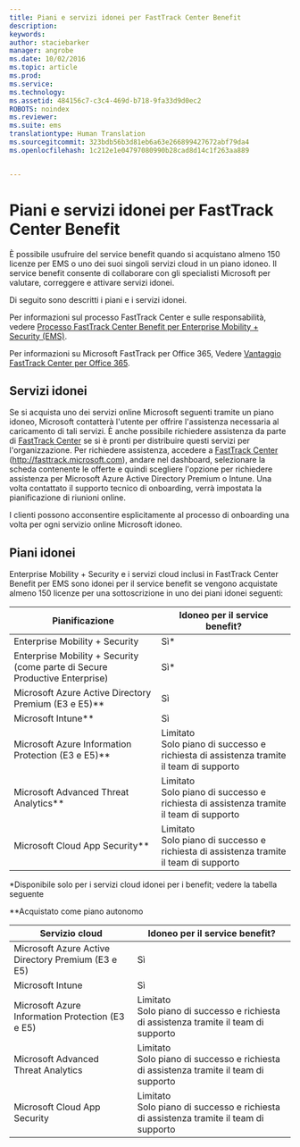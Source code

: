 ```yaml
---
title: Piani e servizi idonei per FastTrack Center Benefit
description: 
keywords: 
author: staciebarker
manager: angrobe
ms.date: 10/02/2016
ms.topic: article
ms.prod: 
ms.service: 
ms.technology: 
ms.assetid: 484156c7-c3c4-469d-b718-9fa33d9d0ec2
ROBOTS: noindex
ms.reviewer: 
ms.suite: ems
translationtype: Human Translation
ms.sourcegitcommit: 323bdb56b3d81eb6a63e266899427672abf79da4
ms.openlocfilehash: 1c212e1e04797080990b28cad8d14c1f263aa889


---
```


# Piani e servizi idonei per FastTrack Center Benefit
È possibile usufruire del service benefit quando si acquistano almeno 150 licenze per EMS o uno dei suoi singoli servizi cloud in un piano idoneo. Il service benefit consente di collaborare con gli specialisti Microsoft per valutare, correggere e attivare servizi idonei.

Di seguito sono descritti i piani e i servizi idonei.

Per informazioni sul processo FastTrack Center e sulle responsabilità, vedere [Processo FastTrack Center Benefit per Enterprise Mobility + Security (EMS)](fasttrack-center-benefit-process-for-enterprise-mobility-suite-ems.md).

Per informazioni su Microsoft FastTrack per Office 365, Vedere [Vantaggio FastTrack Center per Office 365](https://technet.microsoft.com/library/office-365-onboarding-benefit.aspx).

## Servizi idonei
Se si acquista uno dei servizi online Microsoft seguenti tramite un piano idoneo, Microsoft contatterà l'utente per offrire l'assistenza necessaria al caricamento di tali servizi. È anche possibile richiedere assistenza da parte di [FastTrack Center](http://fasttrack.microsoft.com/) se si è pronti per distribuire questi servizi per l'organizzazione. Per richiedere assistenza, accedere a [FastTrack Center](http://fasttrack.microsoft.com/) (http://fasttrack.microsoft.com), andare nel dashboard, selezionare la scheda contenente le offerte e quindi scegliere l'opzione per richiedere assistenza per Microsoft Azure Active Directory Premium o Intune. Una volta contattato il supporto tecnico di onboarding, verrà impostata la pianificazione di riunioni online.

I clienti possono acconsentire esplicitamente al processo di onboarding una volta per ogni servizio online Microsoft idoneo.

## Piani idonei
Enterprise Mobility + Security e i servizi cloud inclusi in FastTrack Center Benefit per EMS sono idonei per il service benefit se vengono acquistate almeno 150 licenze per una sottoscrizione in uno dei piani idonei seguenti:

|Pianificazione|Idoneo per il service benefit?|
|--------|-------------------------------------|
|Enterprise Mobility + Security|Sì*|
|Enterprise Mobility + Security (come parte di Secure Productive Enterprise)|Sì*|
|Microsoft Azure Active Directory Premium (E3 e E5)**|Sì|
|Microsoft Intune**|Sì|
|Microsoft Azure Information Protection (E3 e E5)**|Limitato</br>Solo piano di successo e richiesta di assistenza tramite il team di supporto|
|Microsoft Advanced Threat Analytics**|Limitato</br>Solo piano di successo e richiesta di assistenza tramite il team di supporto|
|Microsoft Cloud App Security**|Limitato</br>Solo piano di successo e richiesta di assistenza tramite il team di supporto|

*Disponibile solo per i servizi cloud idonei per i benefit; vedere la tabella seguente

**Acquistato come piano autonomo

|Servizio cloud|Idoneo per il service benefit?|
|--------|-------------------------------------|
|Microsoft Azure Active Directory Premium (E3 e E5)|Sì|
|Microsoft Intune|Sì|
|Microsoft Azure Information Protection (E3 e E5)|Limitato</br>Solo piano di successo e richiesta di assistenza tramite il team di supporto|
|Microsoft Advanced Threat Analytics|Limitato</br>Solo piano di successo e richiesta di assistenza tramite il team di supporto|
|Microsoft Cloud App Security|Limitato</br>Solo piano di successo e richiesta di assistenza tramite il team di supporto|


<!--HONumber=Oct16_HO1-->


